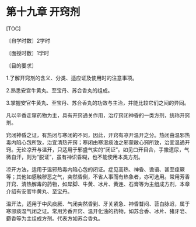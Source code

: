 # 第十九章  开窍剂

[TOC]

〔自学时数〕2学时

〔面授时数〕1学时

〔目的要求〕

1.了解开窍剂的含义、分类、适应证及使用时的注意事项。

2.熟悉安宫牛黄丸、至宝丹、苏合香丸的组成。

3.掌握安官牛黄丸、至宝丹、苏合香丸的功效与主治，并能比较它们之间的异同。

凡以辛香走窜药物为主，具有开窍通关作用，治疗窍闭神昏的一类方剂，统称开窍剂。

窍闭神昏之证，有热闭与寒闭的不同，因此，开窍有凉开温开之分。热闭由温邪热毒内陷心包所致，治宜清热开窍；寒闭由寒湿痰浊之邪蒙敝心窍所致，治宜温通开窍。无论凉开与温开，只适用于邪盛气实的“闭证”。如见口开目合，手撒遗尿，气微自汗，则为“脱证”，虽有神识昏糊，也不能使用本类方剂。

凉开方法，适用于温邪热毒内陷心包的闭证。症见高热、神昏、谵语、甚至痉厥等；其他如感触秽恶之气，突然昏倒，不省人事而有热象者，亦可选用。常用芳香开窍、清热解毒的药物，如犀脚、牛黄、冰片、黄连、石膏等为主组成方剂，本章介绍有安官牛黄丸、至宝丹。

温开法，适用于中风痰厥、气闭突然昏到、牙关紧急、神昏瞀闷、苔白脉迟，属于寒邪痰湿气闭之证。常用芳香开窍、温开化浊的药物，如苏合香、冰片、猪牙皂、麝香等为主组成方剂。代表方如苏合香丸。
